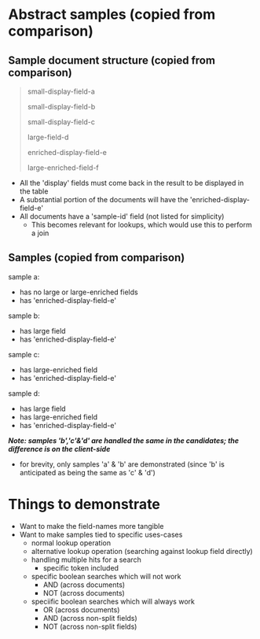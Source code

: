 # Abstract samples (copied from comparison)

## Sample document structure (copied from comparison)
 
>small-display-field-a 
>
>small-display-field-b
>
>small-display-field-c
>
>large-field-d
>
>enriched-display-field-e
>
>large-enriched-field-f

* All the 'display' fields must come back in the result to be displayed in the table
* A substantial portion of the documents will have the 'enriched-display-field-e'
* All documents have a 'sample-id' field (not listed for simplicity)
  * This becomes relevant for lookups, which would use this to perform a join


## Samples (copied from comparison)

sample a:
* has no large or large-enriched fields
* has 'enriched-display-field-e'

sample b:
* has large field
* has 'enriched-display-field-e'

sample c:
* has large-enriched field
* has 'enriched-display-field-e'

sample d:
* has large field
* has large-enriched field
* has 'enriched-display-field-e'

___Note: samples 'b','c'&'d' are handled the same in the candidates; the difference is on the client-side___
  * for brevity, only samples 'a' & 'b' are demonstrated (since 'b' is anticipated as being the same as 'c' & 'd')

# Things to demonstrate

* Want to make the field-names more tangible
* Want to make samples tied to specific uses-cases
  * normal lookup operation
  * alternative lookup operation (searching against lookup field directly)
  * handling multiple hits for a search
    * specific token included 
  * specific boolean searches which will not work
    * AND (across documents)
    * NOT (across documents)
  * speciific boolean searches which will always work
    * OR (across documents)
    * AND (across non-split fields)
    * NOT (across non-split fields)
